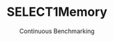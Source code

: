 ---
layout: default
title: SELECT1Memory
subtitle: Continuous Benchmarking
selected: Storage
expanded: Benchmarking
benchmark: /individual_results/SELECT1Memory.html
---